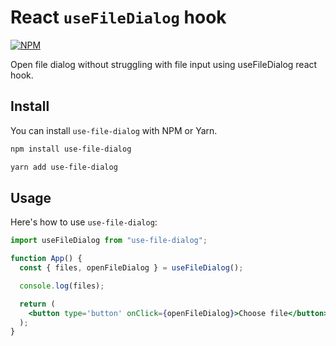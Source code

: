 # React `useFileDialog` hook
[![NPM](https://img.shields.io/npm/v/use-file-dialog.svg)](https://www.npmjs.com/package/use-file-dialog)


Open file dialog without struggling with file input using useFileDialog react hook.

## Install

You can install `use-file-dialog` with NPM or Yarn.

```bash
npm install use-file-dialog
```

```bash
yarn add use-file-dialog
```

## Usage

Here's how to use `use-file-dialog`:

```jsx
import useFileDialog from "use-file-dialog";

function App() {
  const { files, openFileDialog } = useFileDialog();

  console.log(files);

  return (
    <button type='button' onClick={openFileDialog}>Choose file</button>
  );
}
```
